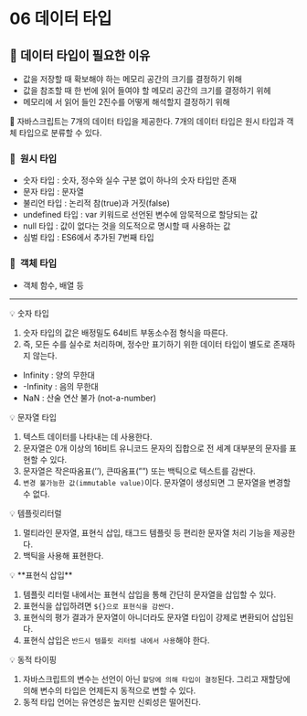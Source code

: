 # 06 데이터 타입

## 🧩 데이터 타입이 필요한 이유

- 값을 저장할 때 확보해야 하는 메모리 공간의 크기를 결정하기 위해
- 값을 참조할 때 한 번에 읽어 들여야 할 메모리 공간의 크기를 결정하기 위헤
- 메모리에 서 읽어 들인 2진수를 어떻게 해석할지 결정하기 위해

<aside>
📌 자바스크립트는 7개의 데이터 타입을 제공한다. 7개의 데이터 타입은 원시 타입과 객체 타입으로 분류할 수 있다.

</aside>

### 🧩  원시 타입

- 숫자 타입 : 숫자, 정수와 실수 구분 없이 하나의 숫자 타입만 존재
- 문자 타입 : 문자열
- 불리언 타입 : 논리적 참(true)과 거짓(false)
- undefined 타입 : var 키워드로 선언된 변수에 암묵적으로 할당되는 값
- null 타입 : 값이 없다는 것을 의도적으로 명시할 때 사용하는 값
- 심벌 타입 : ES6에서 추가된 7번째 타입

### 🧩  객체 타입

- 객체 함수, 배열 등

---

<aside>
💡 숫자 타입

</aside>

1. 숫자 타입의 값은 배정밀도 64비트 부동소수점 형식을 따른다.
2. 즉, 모든 수를 실수로 처리하며, 정수만 표기하기 위한 데이터 타입이 별도로 존재하지 않는다.

- Infinity : 양의 무한대
- -Infinity : 음의 무한대
- NaN : 산술 연산 불가 (not-a-number)

<aside>
💡 문자열 타입

</aside>

1. 텍스트 데이터를 나타내는 데 사용한다.
2. 문자열은 0개 이상의 16비트 유니코드 문자의 집합으로 전 세계 대부분의 문자를 표현할 수 있다.
3. 문자열은 작은따옴표(’’), 큰따옴표(””) 또는 백틱으로 텍스트를 감싼다.
4. `변경 불가능한 값(immutable value)`이다. 문자열이 생성되면 그 문자열을 변경할 수 없다.

<aside>
💡 템플릿리터럴

</aside>

1. 멀티라인 문자열, 표현식 삽입, 태그드 템플릿 등 편리한 문자열 처리 기능을 제공한다.
2. 백틱을 사용해 표현한다.

<aside>
💡 **표현식 삽입**

</aside>

1. 템플릿 리터럴 내에서는 표현식 삽입을 통해 간단히 문자열을 삽입할 수 있다.
2. 표현식을 삽입하려면 `${}으로 표현식을 감싼다.`
3. 표현식의 평가 결과가 문자열이 아니더라도 문자열 타입이 강제로 변환되어 삽입된다.
4. 표현식 삽입은 `반드시 템플릿 리터럴 내에서 사용`해야 한다.

<aside>
💡 동적 타이핑

</aside>

1. 자바스크립트의 변수는 선언이 아닌 `할당에 의해 타입이 결정`된다. 그리고 재할당에 의해 변수의 타입은 언제든지 동적으로 변할 수 있다.
2. 동적 타입 언어는 유연성은 높지만 신뢰성은 떨어진다.
